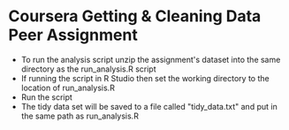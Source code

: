 Coursera Getting & Cleaning Data Peer Assignment
================================================

- To run the analysis script unzip the assignment's dataset into the same directory as the run_analysis.R script
- If running the script in R Studio then set the working directory to the location of run_analysis.R
- Run the script
- The tidy data set will be saved to a file called "tidy_data.txt" and put in the same path as run_analysis.R

